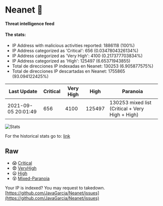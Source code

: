 # Neanet :hocho:
#### Threat intelligence feed
#### The stats:

- IP Address with malicious activities reported: 1886118 (100%)
- IP Address categorized as 'Critical':  656 (0.0347804326134%)
- IP Address categorized as 'Very High':  4100 (0.217377703834%)
- IP Address categorized as 'High':  125497 (6.65371943855)
- Total de direcciones IP indexadas en Neanet:  130253 (6.905877575%)
- Total de direcciones IP descartadas en Neanet:  1755865 (93.094122425%)

| Last Update | Critical | Very High | High | Paranoia |
| --- | --- | --- | --- | --- |
| 2021-09-05 20:01:49 | 656 | 4100 | 125497 | 130253 mixed list (Critical + Very High + High)|

![Stats](https://docs.google.com/spreadsheets/d/e/2PACX-1vSnaNMIXVabIpDJjufMlzH7poXnshF3mgd8Is1g9ytUEzVsP5my4Trn8f-xkoLLQ38xpL3HtmUexLo6/pubchart?oid=501124687&format=image)

For the historical stats go to: [link](/stats.csv)
## Raw
- :scream: [Critical](https://raw.githubusercontent.com/JavaGarcia/Neanet/master/blacklists/neanet_critical.txt)
- :fearful: [VeryHigh](https://raw.githubusercontent.com/JavaGarcia/Neanet/master/blacklists/neanet_veryHigh.txtt)
- :frowning: [High](https://raw.githubusercontent.com/JavaGarcia/Neanet/master/blacklists/neanet_high.txt)
- :dizzy_face: [Mixed-Paranoia](https://raw.githubusercontent.com/JavaGarcia/Neanet/master/blacklists/neanet_all.txt)


Your IP is indexed? You may request to takedown. [https://github.com/JavaGarcia/Neanet/issues](https://github.com/JavaGarcia/Neanet/issues)

















































































































































































































































































































































































































































































































































































































































































































































































































































































































































































































































































































































































































































































































































































































































































































































































































































































































































































































































































































































































































































































































































































































































































































































































































































































































































































































































































































































































































































































































































































































































































































































































































































































































































































































































































































































































































































































































































































































































































































































































































































































































































































































































































































































































































































































































































































































































































































































































































































































































































































































































































































































































































































































































































































































































































































































































































































































































































































































































































































































































































































































































































































































































































































































































































































































































































































































































































































































































































































































































































































































































































































































































































































































































































































































































































































































































































































































































































































































































































































































































































































































































































































































































































































































































































































































































































































































































































































































